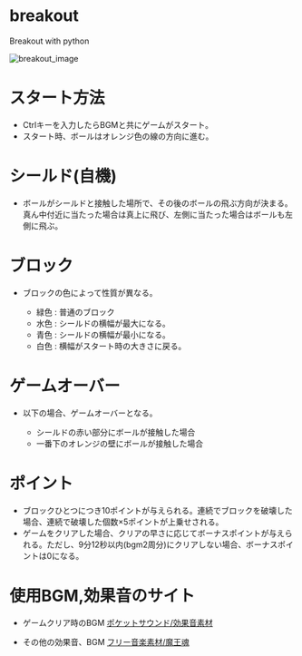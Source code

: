 # breakout
Breakout with python

![breakout_image](https://user-images.githubusercontent.com/61465092/75628875-6582c800-5c20-11ea-89ae-bc1a278eddbb.png)



# スタート方法
* Ctrlキーを入力したらBGMと共にゲームがスタート。
* スタート時、ボールはオレンジ色の線の方向に進む。


  
# シールド(自機)
* ボールがシールドと接触した場所で、その後のボールの飛ぶ方向が決まる。真ん中付近に当たった場合は真上に飛び、左側に当たった場合はボールも左側に飛ぶ。



# ブロック
* ブロックの色によって性質が異なる。

  - 緑色 : 普通のブロック
  - 水色 : シールドの横幅が最大になる。
  - 青色 : シールドの横幅が最小になる。
  - 白色 : 横幅がスタート時の大きさに戻る。
      


# ゲームオーバー
* 以下の場合、ゲームオーバーとなる。

  - シールドの赤い部分にボールが接触した場合
  - 一番下のオレンジの壁にボールが接触した場合


# ポイント
* ブロックひとつにつき10ポイントが与えられる。連続でブロックを破壊した場合、連続で破壊した個数×5ポイントが上乗せされる。
* ゲームをクリアした場合、クリアの早さに応じてボーナスポイントが与えられる。ただし、9分12秒以内(bgm2周分)にクリアしない場合、ボーナスポイントは0になる。



# 使用BGM,効果音のサイト
* ゲームクリア時のBGM
    <a href="https://pocket-se.info/">ポケットサウンド/効果音素材</a>

* その他の効果音、BGM
    <a href="https://maoudamashii.jokersounds.com/" title="フリー音楽素材/魔王魂" target="_blank">フリー音楽素材/魔王魂</a>
